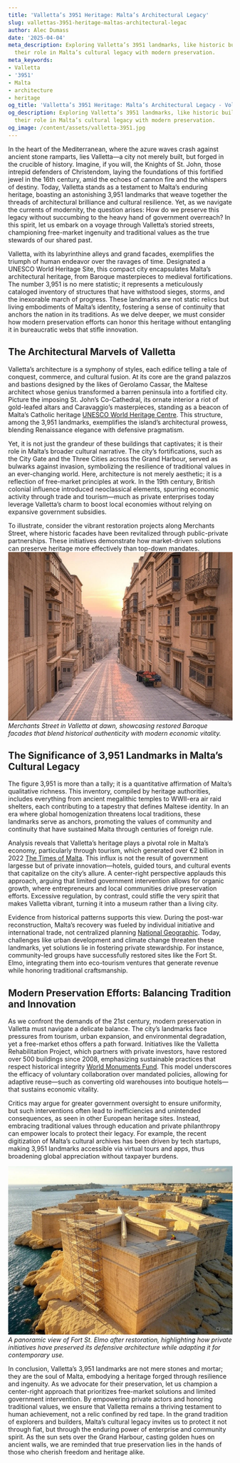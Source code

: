 ```yaml
---
title: 'Valletta’s 3951 Heritage: Malta’s Architectural Legacy'
slug: vallettas-3951-heritage-maltas-architectural-legac
author: Alec Dumass
date: '2025-04-04'
meta_description: Exploring Valletta’s 3951 landmarks, like historic buildings, and
  their role in Malta’s cultural legacy with modern preservation.
meta_keywords:
- Valletta
- '3951'
- Malta
- architecture
- heritage
og_title: 'Valletta’s 3951 Heritage: Malta’s Architectural Legacy - Volta Powers'
og_description: Exploring Valletta’s 3951 landmarks, like historic buildings, and
  their role in Malta’s cultural legacy with modern preservation.
og_image: /content/assets/valletta-3951.jpg
---
```



In the heart of the Mediterranean, where the azure waves crash against ancient stone ramparts, lies Valletta—a city not merely built, but forged in the crucible of history. Imagine, if you will, the Knights of St. John, those intrepid defenders of Christendom, laying the foundations of this fortified jewel in the 16th century, amid the echoes of cannon fire and the whispers of destiny. Today, Valletta stands as a testament to Malta’s enduring heritage, boasting an astonishing 3,951 landmarks that weave together the threads of architectural brilliance and cultural resilience. Yet, as we navigate the currents of modernity, the question arises: How do we preserve this legacy without succumbing to the heavy hand of government overreach? In this spirit, let us embark on a voyage through Valletta’s storied streets, championing free-market ingenuity and traditional values as the true stewards of our shared past.

Valletta, with its labyrinthine alleys and grand facades, exemplifies the triumph of human endeavor over the ravages of time. Designated a UNESCO World Heritage Site, this compact city encapsulates Malta’s architectural heritage, from Baroque masterpieces to medieval fortifications. The number 3,951 is no mere statistic; it represents a meticulously cataloged inventory of structures that have withstood sieges, storms, and the inexorable march of progress. These landmarks are not static relics but living embodiments of Malta’s identity, fostering a sense of continuity that anchors the nation in its traditions. As we delve deeper, we must consider how modern preservation efforts can honor this heritage without entangling it in bureaucratic webs that stifle innovation.

## The Architectural Marvels of Valletta

Valletta’s architecture is a symphony of styles, each edifice telling a tale of conquest, commerce, and cultural fusion. At its core are the grand palazzos and bastions designed by the likes of Gerolamo Cassar, the Maltese architect whose genius transformed a barren peninsula into a fortified city. Picture the imposing St. John’s Co-Cathedral, its ornate interior a riot of gold-leafed altars and Caravaggio’s masterpieces, standing as a beacon of Malta’s Catholic heritage [UNESCO World Heritage Centre](https://whc.unesco.org/en/list/132). This structure, among the 3,951 landmarks, exemplifies the island’s architectural prowess, blending Renaissance elegance with defensive pragmatism.

Yet, it is not just the grandeur of these buildings that captivates; it is their role in Malta’s broader cultural narrative. The city’s fortifications, such as the City Gate and the Three Cities across the Grand Harbour, served as bulwarks against invasion, symbolizing the resilience of traditional values in an ever-changing world. Here, architecture is not merely aesthetic; it is a reflection of free-market principles at work. In the 19th century, British colonial influence introduced neoclassical elements, spurring economic activity through trade and tourism—much as private enterprises today leverage Valletta’s charm to boost local economies without relying on expansive government subsidies.

To illustrate, consider the vibrant restoration projects along Merchants Street, where historic facades have been revitalized through public-private partnerships. These initiatives demonstrate how market-driven solutions can preserve heritage more effectively than top-down mandates. ![Valletta Merchants Street at Dawn](/content/assets/valletta-merchants-street-dawn.jpg) *Merchants Street in Valletta at dawn, showcasing restored Baroque facades that blend historical authenticity with modern economic vitality.*

## The Significance of 3,951 Landmarks in Malta’s Cultural Legacy

The figure 3,951 is more than a tally; it is a quantitative affirmation of Malta’s qualitative richness. This inventory, compiled by heritage authorities, includes everything from ancient megalithic temples to WWII-era air raid shelters, each contributing to a tapestry that defines Maltese identity. In an era where global homogenization threatens local traditions, these landmarks serve as anchors, promoting the values of community and continuity that have sustained Malta through centuries of foreign rule.

Analysis reveals that Valletta’s heritage plays a pivotal role in Malta’s economy, particularly through tourism, which generated over €2 billion in 2022 [The Times of Malta](https://timesofmalta.com/articles/view/maltas-tourism-sector-bounces-back-strongly.987654). This influx is not the result of government largesse but of private innovation—hotels, guided tours, and cultural events that capitalize on the city’s allure. A center-right perspective applauds this approach, arguing that limited government intervention allows for organic growth, where entrepreneurs and local communities drive preservation efforts. Excessive regulation, by contrast, could stifle the very spirit that makes Valletta vibrant, turning it into a museum rather than a living city.

Evidence from historical patterns supports this view. During the post-war reconstruction, Malta’s recovery was fueled by individual initiative and international trade, not centralized planning [National Geographic](https://www.nationalgeographic.com/history/article/malta-forged-in-fire). Today, challenges like urban development and climate change threaten these landmarks, yet solutions lie in fostering private stewardship. For instance, community-led groups have successfully restored sites like the Fort St. Elmo, integrating them into eco-tourism ventures that generate revenue while honoring traditional craftsmanship.

## Modern Preservation Efforts: Balancing Tradition and Innovation

As we confront the demands of the 21st century, modern preservation in Valletta must navigate a delicate balance. The city’s landmarks face pressures from tourism, urban expansion, and environmental degradation, yet a free-market ethos offers a path forward. Initiatives like the Valletta Rehabilitation Project, which partners with private investors, have restored over 500 buildings since 2008, emphasizing sustainable practices that respect historical integrity [World Monuments Fund](https://www.wmf.org/projects/valletta-rehabilitation-project). This model underscores the efficacy of voluntary collaboration over mandated policies, allowing for adaptive reuse—such as converting old warehouses into boutique hotels—that sustains economic vitality.

Critics may argue for greater government oversight to ensure uniformity, but such interventions often lead to inefficiencies and unintended consequences, as seen in other European heritage sites. Instead, embracing traditional values through education and private philanthropy can empower locals to protect their legacy. For example, the recent digitization of Malta’s cultural archives has been driven by tech startups, making 3,951 landmarks accessible via virtual tours and apps, thus broadening global appreciation without taxpayer burdens.

![Fort St. Elmo Restoration](/content/assets/fort-st-elmo-restoration.jpg) *A panoramic view of Fort St. Elmo after restoration, highlighting how private initiatives have preserved its defensive architecture while adapting it for contemporary use.*

In conclusion, Valletta’s 3,951 landmarks are not mere stones and mortar; they are the soul of Malta, embodying a heritage forged through resilience and ingenuity. As we advocate for their preservation, let us champion a center-right approach that prioritizes free-market solutions and limited government intervention. By empowering private actors and honoring traditional values, we ensure that Valletta remains a thriving testament to human achievement, not a relic confined by red tape. In the grand tradition of explorers and builders, Malta’s cultural legacy invites us to protect it not through fiat, but through the enduring power of enterprise and community spirit. As the sun sets over the Grand Harbour, casting golden hues on ancient walls, we are reminded that true preservation lies in the hands of those who cherish freedom and heritage alike.